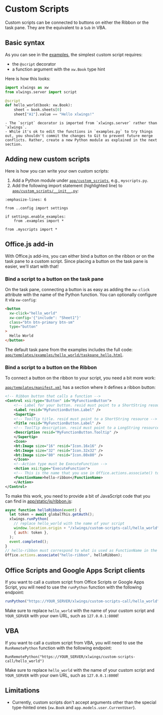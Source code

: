 # Custom Scripts

Custom scripts can be connected to buttons on either the Ribbon or the task pane. They are the equivalent to a `Sub` in VBA.

## Basic syntax

As you can see in the [examples](https://github.com/xlwings/xlwings-server/blob/main/app/custom_scripts/examples.py), the simplest custom script requires:

- the `@script` decorator
- a function argument with the `xw.Book` type hint

Here is how this looks:

```python
import xlwings as xw
from xlwings.server import script

@script
def hello_world(book: xw.Book):
    sheet = book.sheets[0]
    sheet["A1"].value == "Hello xlwings!"
```

```{note}
- The `script` decorator is imported from `xlwings.server` rather than `xlwings`.
- While it's ok to edit the functions in `examples.py` to try things out, you shouldn't commit the changes to Git to prevent future merge conflicts. Rather, create a new Python module as explained in the next section.
```

## Adding new custom scripts

Here is how you can write your own custom scripts:

1. Add a Python module under [`app/custom_scripts`](https://github.com/xlwings/xlwings-server/blob/main/app/custom_scripts), e.g., `myscripts.py`.
2. Add the following import statement (highlighted line) to [`app/custom_scripts/__init__.py`](https://github.com/xlwings/xlwings-server/blob/main/app/custom_scripts/__init__.py):

```{code-block} python
:emphasize-lines: 6

from ..config import settings

if settings.enable_examples:
    from .examples import *

from .myscripts import *
```

## Office.js add-in

With Office.js add-ins, you can either bind a button on the ribbon or on the task pane to a custom script. Since placing a button on the task pane is easier, we'll start with that!

### Bind a script to a button on the task pane

On the task pane, connecting a button is as easy as adding the `xw-click` attribute with the name of the Python function. You can optionally configure it via `xw-config`:

```html
<button
  xw-click="hello_world"
  xw-config='{"include": "Sheet1"}'
  class="btn btn-primary btn-sm"
  type="button"
>
  Hello World
</button>
```

The default task pane from the examples includes the full code: [`app/templates/examples/hello_world/taskpane_hello.html`](https://github.com/xlwings/xlwings-server/blob/main/app/templates/examples/hello_world/taskpane_hello.html).

### Bind a script to a button on the Ribbon

To connect a button on the ribbon to your script, you need a bit more work:

[`app/templates/manifest.xml`](https://github.com/xlwings/xlwings-server/blob/main/app/templates/manifest.xml) has a section where it defines a ribbon button:

```xml
<!-- Ribbon button that calls a function -->
<Control xsi:type="Button" id="MyFunctionButton">
    <!-- Label for your button. resid must point to a ShortString resource -->
    <Label resid="MyFunctionButton.Label" />
    <Supertip>
    <!-- ToolTip title. resid must point to a ShortString resource -->
    <Title resid="MyFunctionButton.Label" />
    <!-- ToolTip description. resid must point to a LongString resource -->
    <Description resid="MyFunctionButton.Tooltip" />
    </Supertip>
    <Icon>
    <bt:Image size="16" resid="Icon.16x16" />
    <bt:Image size="32" resid="Icon.32x32" />
    <bt:Image size="80" resid="Icon.80x80" />
    </Icon>
    <!--Action type must be ExecuteFunction -->
    <Action xsi:type="ExecuteFunction">
    <!-- This is the name that you use in Office.actions.associate() to connect it to a function -->
    <FunctionName>hello-ribbon</FunctionName>
    </Action>
</Control>
```

To make this work, you need to provide a bit of JavaScript code that you can find in [app/static/js/ribbon.js](https://github.com/xlwings/xlwings-server/blob/main/app/static/js/ribbon.js):

```js
async function helloRibbon(event) {
  let token = await globalThis.getAuth();
  xlwings.runPython(
    // replace hello_world with the name of your script
    window.location.origin + "/xlwings/custom-scripts-call/hello_world",
    { auth: token },
  );
  event.completed();
}
// hello-ribbon must correspond to what is used as FunctionName in the manifest
Office.actions.associate("hello-ribbon", helloRibbon);
```

## Office Scripts and Google Apps Script clients

If you want to call a custom script from Office Scripts or Google Apps Script, you will need to use the `runPython` function with the following endpoint:

```js
runPython("https://YOUR_SERVER/xlwings/custom-scripts-call/hello_world");
```

Make sure to replace `hello_world` with the name of your custom script and `YOUR_SERVER` with your own URL, such as `127.0.0.1:8000`!

## VBA

If you want to call a custom script from VBA, you will need to use the `RunRemotePython` function with the following endpoint:

```vb.net
RunRemotePython("https://YOUR_SERVER/xlwings/custom-scripts-call/hello_world")
```

Make sure to replace `hello_world` with the name of your custom script and `YOUR_SERVER` with your own URL, such as `127.0.0.1:8000`!

## Limitations

- Currently, custom scripts don't accept arguments other than the special type-hinted ones (`xw.Book` and `app.models.user.CurrentUser`).
